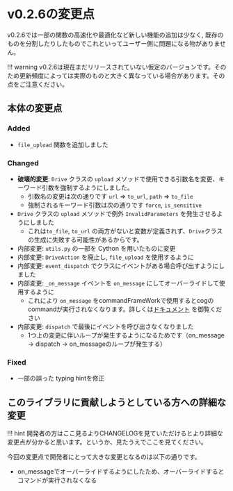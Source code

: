 # v0.2.6の変更点

v0.2.6では一部の関数の高速化や最適化など新しい機能の追加は少なく, 既存のものを分割したりしたものでこれといってユーザー側に問題になる物がありません。

!!! warning
    v0.2.6は現在まだリリースされていない仮定のバージョンです。そのため更新頻度によっては実際のものと大きく異なっている場合があります。その点をご注意ください。

## 本体の変更点 

### Added

- `file_upload` 関数を追加しました

### Changed

- **破壊的変更**: `Drive` クラスの `upload` メソッドで使用できる引数名を変更、キーワード引数を強制するようにしました。
    - 引数名の変更は次の通りです `url` => `to_url`, `path` => `to_file`
    - 強制されるキーワード引数は次の通りです `force`, `is_sensitive`
- `Drive` クラスの `upload` メソッドで例外 `InvalidParameters` を発生させるようにしました
    - これは`to_file`, `to_url` の両方がないと変数が定義されず、`Drive`クラスの生成に失敗する可能性があるからです。
- 内部変更: `utils.py` の一部を Cython を用いたものに変更
- 内部変更: `DriveAction` を廃止し, `file_upload` を使用するように
- 内部変更: `event_dispatch` でクラスにイベントがある場合呼び出すようにしました
- 内部変更: `_on_message` イベントを `on_message` にしてオーバーライドして使用するように
    - これにより `on_message` をcommandFrameWorkで使用するとcogのcommandが実行されなくなります。詳しくは[ドキュメント]() を御覧ください
- 内部変更: `dispatch` で最後にイベントを呼び出さなくなりました
    - 1つ上の変更に伴いループが発生するようになるためです（on_message -> dispatch -> on_messageのループが発生する）

### Fixed

- 一部の誤った typing hintを修正

## このライブラリに貢献しようとしている方への詳細な変更

!!! hint
    開発者の方はここ見るよりCHANGELOGを見ていただけるとより詳細な変更点が分かると思います。というか、見たうえでここを見てください。

今回の変更点で開発者にとって大きな変更となるのは以下の通りです。

- on_messageでオーバーライドするようにしたため、オーバーライドするとコマンドが実行されなくなる
